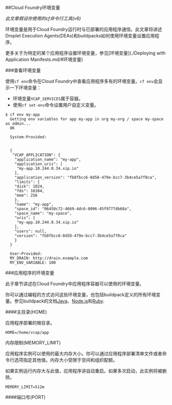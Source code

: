 ##Cloud Foundry环境变量

*此文章假设你使用的cf命令行工具(v6)*

环境变量是用于Cloud Foundry运行时与已部署的应用程序通信。此文章将讲述Droplet Execution Agents(DEAs)和buildpacks如何使用环境变量设置应用程序。

更多关于为特定的某个应用程序设置环境变量，参见[环境变量](./Deploying with Application Manifests.md/#环境变量)

###查看环境变量

使用`cf env`命令在Cloud Foundry中查看应用程序多有的环境变量。`cf env`会显示一下环境变量：

* 环境变量`VCAP_SERVICES`属于容器。
* 使用`cf set-env`命令设置用户自定义变量。

```
$ cf env my-app
  Getting env variables for app my-app in org my-org / space my-space as admin...
  OK
  
  System-Provided:
  
  
  {
   "VCAP_APPLICATION": {
    "application_name": "my-app",
    "application_uris": [
     "my-app.10.244.0.34.xip.io"
    ],
    "application_version": "fb8fbcc6-8d58-479e-bcc7-3b4ce5a7f0ca",
    "limits": {
    "disk": 1024,
    "fds": 16384,
    "mem": 256
    },
    "name": "my-app",
    "space_id": "06450c72-4669-4dc6-8096-45f9777db68a",
    "space_name": "my-space",
    "uris": [
     "my-app.10.244.0.34.xip.io"
    ],
    "users": null,
    "version": "fb8fbcc6-8d58-479e-bcc7-3b4ce5a7f0ca"
    }
  }
  
  User-Provided:
  MY_DRAIN: http://drain.example.com
  MY_ENV_VARIABLE: 100
```

###应用程序的环境变量

此子章节讲述在Cloud Foundry中应用程序容器可以使用的环境变量。

你可以通过编程的方式访问这些环境变量，也包括buildpack定义的所有环境变量。参见buildpack的文档[Java]()、[Node.js]()和[Ruby]().

####主目录(HOME)

应用程序部署的根目录。

```
HOME=/home/vcap/app
```

内存限制(MEMORY_LIMIT)

应用程序实例可以使用的最大内存大小。你可以通过应用程序部署清单文件或者命令行选项指定其他值。内存大小受限于空间和组织配额。

如果实例运行内存大与此值，应用程序讲自动重启。如果多次启动，此实例将被删除。

```
MEMORY_LIMIT=512m
```

####端口号(PORT)

